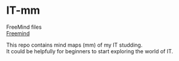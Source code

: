 # IT-mm

FreeMind files  
[Freemind](http://freemind.sourceforge.net/wiki/index.php/Main_Page)  
  
This repo contains mind maps (mm) of my IT studding.  
It could be helpfully for beginners to start exploring the world of IT.  

